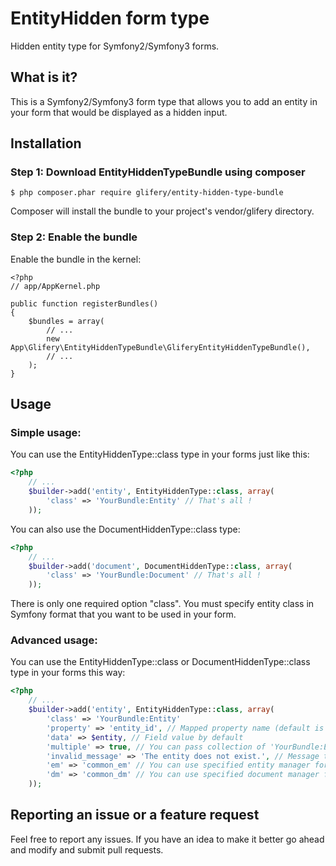 # EntityHidden form type

Hidden entity type for Symfony2/Symfony3 forms.

## What is it?

This is a Symfony2/Symfony3 form type that allows you to add an entity in your form that would be displayed as a hidden input.

## Installation

### Step 1: Download EntityHiddenTypeBundle using composer
```
$ php composer.phar require glifery/entity-hidden-type-bundle
```
Composer will install the bundle to your project's vendor/glifery directory.

### Step 2: Enable the bundle
Enable the bundle in the kernel:
```
<?php
// app/AppKernel.php

public function registerBundles()
{
    $bundles = array(
        // ...
        new App\Glifery\EntityHiddenTypeBundle\GliferyEntityHiddenTypeBundle(),
        // ...
    );
}
```

## Usage

### Simple usage:
You can use the EntityHiddenType::class type in your forms just like this:
```php
<?php
    // ...
    $builder->add('entity', EntityHiddenType::class, array(
        'class' => 'YourBundle:Entity' // That's all !
    ));
```
You can also use the DocumentHiddenType::class type:
```php
<?php
    // ...
    $builder->add('document', DocumentHiddenType::class, array(
        'class' => 'YourBundle:Document' // That's all !
    ));
```
There is only one required option "class". You must specify entity class in Symfony format that you want to be used in your form.

### Advanced usage:
You can use the EntityHiddenType::class or DocumentHiddenType::class type in your forms this way:
```php
<?php
    // ...
    $builder->add('entity', EntityHiddenType::class, array(
        'class' => 'YourBundle:Entity'
        'property' => 'entity_id', // Mapped property name (default is 'id')
        'data' => $entity, // Field value by default
        'multiple' => true, // You can pass collection of 'YourBundle:Entity' instead of single entity
        'invalid_message' => 'The entity does not exist.', // Message that would be shown if no entity found
        'em' => 'common_em' // You can use specified entity manager for use with entity_hidden
        'dm' => 'common_dm' // You can use specified document manager for use with document_hidden
    ));
```

## Reporting an issue or a feature request
Feel free to report any issues. If you have an idea to make it better go ahead and modify and submit pull requests.
